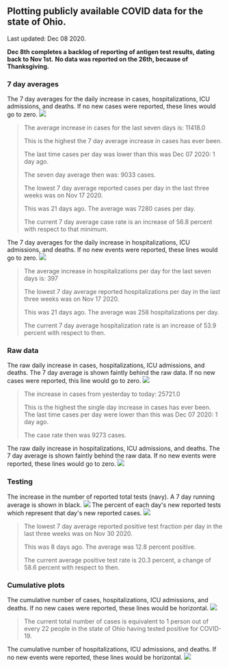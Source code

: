 ## Plotting publicly available COVID data for the state of Ohio. 

Last updated: Dec 08 2020. 

**Dec 8th completes a backlog of reporting of antigen test results, dating back to Nov 1st.**
**No data was reported on the 26th, because of Thanksgiving.**
### 7 day averages
The 7 day averages for the daily increase in cases, hospitalizations, ICU admissions, and deaths. If no new cases were reported, these lines would go to zero.
![](7dayaverage_cases.png)

>The average increase in cases for the last seven days is: 11418.0
>
>This is the highest the 7 day average increase in cases has ever been.
>
>The last time cases per day was lower than this was Dec 07 2020: 1 day ago.
>
>The seven day average then was: 9033 cases.
>
>The lowest 7 day average reported cases per day in the last three weeks was on Nov 17 2020.
>
>This was 21 days ago. The average was 7280 cases per day.
>
>The current 7 day average case rate is an increase of 56.8 percent with respect to that minimum.

The 7 day averages for the daily increase in hospitalizations, ICU admissions, and deaths. If no new events were reported, these lines would go to zero.
![](7dayaverage_hospital.png)

>The average increase in hospitalizations per day for the last seven days is: 397
>
>The lowest 7 day average reported hospitalizations per day in the last three weeks was on Nov 17 2020.
>
>This was 21 days ago. The average was 258 hospitalizations per day.
>
>The current 7 day average hospitalization rate is an increase of 53.9 percent with respect to then.

### Raw data
The raw daily increase in cases, hospitalizations, ICU admissions, and deaths. The 7 day average is shown faintly behind the raw data. If no new cases were reported, this line would go to zero.
![](DailyCases.png)

>The increase in cases from yesterday to today: 25721.0 
>
>This is the highest the single day increase in cases has ever been.
>The last time cases per day were lower than this was Dec 07 2020: 1 day ago. 
>
>The case rate then was 9273 cases.

The raw daily increase in hospitalizations, ICU admissions, and deaths. The 7 day average is shown faintly behind the raw data. If no new events were reported, these lines would go to zero.
![](DailyHospitalizations.png)

### Testing

The increase in the number of reported total tests (navy). A 7 day running average is shown in black.
![](DailyTests.png)
The percent of each day's new reported tests which represent that day's new reported cases.
![](percentpositive_tests.png)

>The lowest 7 day average reported positive test fraction per day in the last three weeks was on Nov 30 2020.
>
>This was 8 days ago. The average was 12.8 percent positive. 
>
>The current average positive test rate is 20.3 percent, a change of 58.6 percent with respect to then. 

### Cumulative plots
The cumulative number of cases, hospitalizations, ICU admissions, and deaths. If no new cases were reported, these lines would be horizontal.
![](Cases.png)

>The current total number of cases is equivalent to 1 person out of every 22 people in the state of Ohio having tested positive for COVID-19.

The cumulative number of hospitalizations, ICU admissions, and deaths. If no new events were reported, these lines would be horizontal.
![](Hospitalizations.png)
